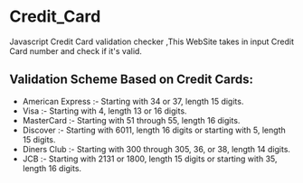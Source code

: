 # Credit_Card
Javascript Credit Card validation checker
,This WebSite takes in input Credit Card number and check if it's valid.
## Validation Scheme Based on Credit Cards:
* American Express :- Starting with 34 or 37, length 15 digits.
* Visa :- Starting with 4, length 13 or 16 digits.
* MasterCard :- Starting with 51 through 55, length 16 digits.
* Discover :- Starting with 6011, length 16 digits or starting with 5, length 15 digits.
* Diners Club :- Starting with 300 through 305, 36, or 38, length 14 digits.
* JCB :- Starting with 2131 or 1800, length 15 digits or starting with 35, length 16 digits.
